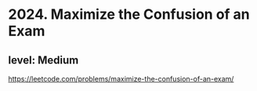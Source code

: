 # 2024. Maximize the Confusion of an Exam
## level: Medium

https://leetcode.com/problems/maximize-the-confusion-of-an-exam/
